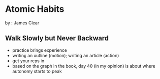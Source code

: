 # Atomic Habits 

by : James Clear

## Walk Slowly but Never Backward 

 - practice brings experience
 - writing an outline (motion); writing an article (action)
 - get your reps in
 - based on the graph in the book, day 40 (in my opinion) is about where autonomy starts to peak


